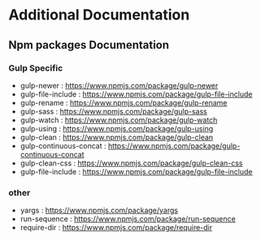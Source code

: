# Additional Documentation

## Npm packages Documentation

### Gulp Specific
- gulp-newer : https://www.npmjs.com/package/gulp-newer
- gulp-file-include : https://www.npmjs.com/package/gulp-file-include
- gulp-rename : https://www.npmjs.com/package/gulp-rename
- gulp-sass : https://www.npmjs.com/package/gulp-sass
- gulp-watch : https://www.npmjs.com/package/gulp-watch
- gulp-using : https://www.npmjs.com/package/gulp-using
- gulp-clean : https://www.npmjs.com/package/gulp-clean
- gulp-continuous-concat : https://www.npmjs.com/package/gulp-continuous-concat
- gulp-clean-css : https://www.npmjs.com/package/gulp-clean-css
- gulp-file-include : https://www.npmjs.com/package/gulp-file-include

### other

- yargs : https://www.npmjs.com/package/yargs
- run-sequence : https://www.npmjs.com/package/run-sequence
- require-dir : https://www.npmjs.com/package/require-dir
